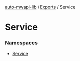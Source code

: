[auto-mwapi-lib](../README.md) / [Exports](../modules.md) / Service

# Service <Badge type="tip" text="Module" />

### Namespaces

- [Service](Service.Service.md)
